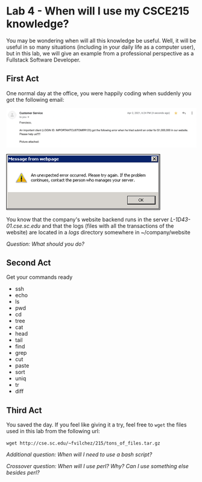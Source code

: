# Lab 4 - When will I use my CSCE215 knowledge?

You may be wondering when will all this knowledge be useful. Well, it will be useful in so many situations (including in your daily life as a computer user), but in this lab, we will give an example from a professional perspective as a Fullstack Software Developer.

## First Act

One normal day at the office, you were happily coding when suddenly you got the following email:

![](../figures/email.png)

![](../figures/error.png)

You know that the company's website backend runs in the server *L-1D43-01.cse.sc.edu* and that the logs (files with all the transactions of the website) are located in a *logs* directory somewhere in ~/company/website

*Question: What should you do?*

## Second Act

Get your commands ready

- ssh
- echo
- ls
- pwd
- cd
- tree
- cat
- head
- tail
- find
- grep
- cut
- paste
- sort
- uniq
- tr
- diff

## Third Act

You saved the day. If you feel like giving it a try, feel free to `wget` the files used in this lab from the following url:

`wget http://cse.sc.edu/~fvilchez/215/tons_of_files.tar.gz`

*Additional question: When will I need to use a bash script?*

*Crossover question: When will I use perl? Why? Can I use something else besides perl?*
